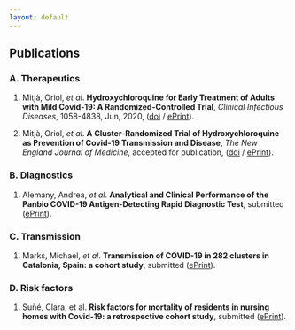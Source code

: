 ```yaml
---
layout: default
---
```


## Publications

### A. Therapeutics

1. Mitjà, Oriol, *et al*. **Hydroxychloroquine for Early Treatment of Adults with Mild Covid-19: A Randomized-Controlled Trial**, *Clinical Infectious Diseases*, 1058-4838, Jun, 2020, ([doi](https://doi.org/10.1093/cid/ciaa1009) / [ePrint](https://academic.oup.com/cid/advance-article-pdf/doi/10.1093/cid/ciaa1009/33504392/ciaa1009.pdf)).

2. Mitjà, Oriol, *et al*. **A Cluster-Randomized Trial of Hydroxychloroquine as Prevention of Covid-19 Transmission and Disease**, *The New England Journal of Medicine*, accepted for publication, ([doi](https://doi.org/10.1101/2020.07.20.20157651) / [ePrint](https://www.medrxiv.org/content/early/2020/07/26/2020.07.20.20157651.full.pdf)).

### B. Diagnostics

1. Alemany, Andrea, *et al*. **Analytical and Clinical Performance of the Panbio COVID-19 Antigen-Detecting Rapid Diagnostic Test**, submitted ([ePrint](draft_mecvrix.pdf)).

### C. Transmission

1. Marks, Michael, *et al*. **Transmission of COVID-19 in 282 clusters in Catalonia, Spain: a cohort study**, submitted ([ePrint](transmission282.pdf)).

### D. Risk factors

1. Suñé, Clara, et al. **Risk factors for mortality of residents in nursing homes with Covid-19: a retrospective cohort study**, submitted ([ePrint](risk_residents.pdf)).
